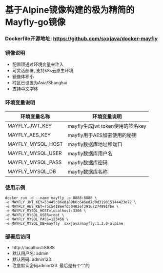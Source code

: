 # 基于Alpine镜像构建的极为精简的Mayfly-go镜像

### Dockerfile开源地址: https://github.com/sxxjava/docker-mayfly

### 镜像说明
* 配置项通过环境变量来注入
* 可灵活部署, 支持k8s云原生环境
* 镜像体积小
* 时区已设置为Asia/Shanghai
* 支持中文字体

### 环境变量说明
|环境变量名称                    | 环境变量说明                                              |
| -------------------------------------- | -------------------------------------------------------------- |
| MAYFLY_JWT_KEY         | mayfly生成jwt token使用的签名key        |
| MAYFLY_AES_KEY          | mayfly用于AES加密使用的秘钥               |
| MAYFLY_MYSQL_HOST | mayfly数据库地址和端口                          |
| MAYFLY_MYSQL_USER | mayfly数据库用户名                                   |
| MAYFLY_MYSQL_PASS | mayfly数据库密码                                       |
| MAYFLY_MYSQL_DB      | mayfly数据库名称                                       |

### 使用示例
```shell
docker run -d --name mayfly -p 8888:8888 \
-e MAYFLY_JWT_KEY=53445c86e8189b6c646ed7d0d319015144423e72 \
-e MAYFLY_AES_KEY=7bc5418eefd50402ef39107274891fbe \
-e MAYFLY_MYSQL_HOST=localhost:3306 \
-e MAYFLY_MYSQL_USER=root \
-e MAYFLY_MYSQL_PASS=123456 \
-e MAYFLY_MYSQL_DB=mayfly  sxxjava/mayfly:1.3.0-alpine
```

### 部署后访问
- http://localhost:8888
- 默认用户名: admin
- 默认密码: admin123.
- 注意默认密码admin123. 最后是有个"."的